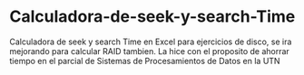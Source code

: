 # Calculadora-de-seek-y-search-Time
Calculadora de seek y search Time en Excel para ejercicios de disco, se ira mejorando para calcular RAID tambien. 
La hice con el proposito de ahorrar tiempo en el parcial de Sistemas de Procesamientos de Datos en la UTN
